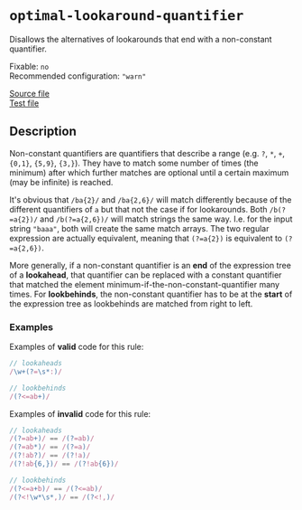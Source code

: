 # `optimal-lookaround-quantifier`

Disallows the alternatives of lookarounds that end with a non-constant quantifier.

Fixable: `no` <br> Recommended configuration: `"warn"`

[Source file](https://github.com/RunDevelopment/eslint-plugin-clean-regex/blob/master/lib/rules/optimal-lookaround-quantifier.js) <br> [Test file](https://github.com/RunDevelopment/eslint-plugin-clean-regex/blob/master/tests/lib/rules/optimal-lookaround-quantifier.js)


## Description

Non-constant quantifiers are quantifiers that describe a range (e.g. `?`, `*`, `+`, `{0,1}`, `{5,9}`, `{3,}`).
They have to match some number of times (the minimum) after which further matches are optional until a certain maximum (may be infinite) is reached.

It's obvious that `/ba{2}/` and `/ba{2,6}/` will match differently because of the different quantifiers of `a` but that not the case if for lookarounds.
Both `/b(?=a{2})/` and `/b(?=a{2,6})/` will match strings the same way.
I.e. for the input string `"baaa"`, both will create the same match arrays.
The two regular expression are actually equivalent, meaning that `(?=a{2})` is equivalent to `(?=a{2,6})`.

More generally, if a non-constant quantifier is an __end__ of the expression tree of a __lookahead__, that quantifier can be replaced with a constant quantifier that matched the element minimum-if-the-non-constant-quantifier many times.
For __lookbehinds__, the non-constant quantifier has to be at the __start__ of the expression tree as lookbehinds are matched from right to left.

### Examples

Examples of __valid__ code for this rule:

```js
// lookaheads
/\w+(?=\s*:)/

// lookbehinds
/(?<=ab+)/
```

Examples of __invalid__ code for this rule:

```js
// lookaheads
/(?=ab+)/ == /(?=ab)/
/(?=ab*)/ == /(?=a)/
/(?!ab?)/ == /(?!a)/
/(?!ab{6,})/ == /(?!ab{6})/

// lookbehinds
/(?<=a+b)/ == /(?<=ab)/
/(?<!\w*\s*,)/ == /(?<!,)/
```
